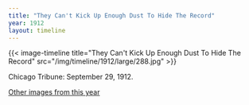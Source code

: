 ```yaml
---
title: "They Can't Kick Up Enough Dust To Hide The Record"
year: 1912
layout: timeline
---
```


{{< image-timeline title="They Can't Kick Up Enough Dust To Hide The Record" src="/img/timeline/1912/large/288.jpg" >}}


Chicago Tribune: September 29, 1912.  

[Other images from this year](/historical/timeline/1912)